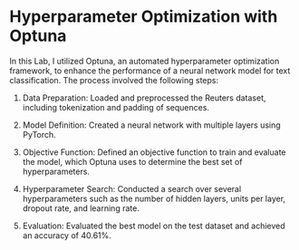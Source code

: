 # Hyperparameter Optimization with Optuna

In this Lab, I utilized Optuna, an automated hyperparameter optimization framework, to enhance the performance of a neural network model for text classification. The process involved the following steps:

1) Data Preparation: Loaded and preprocessed the Reuters dataset, including tokenization and padding of sequences.

2) Model Definition: Created a neural network with multiple layers using PyTorch.

3) Objective Function: Defined an objective function to train and evaluate the model, which Optuna uses to determine the best set of hyperparameters.

4) Hyperparameter Search: Conducted a search over several hyperparameters such as the number of hidden layers, units per layer, dropout rate, and learning rate.

5) Evaluation: Evaluated the best model on the test dataset and achieved an accuracy of 40.61%.

